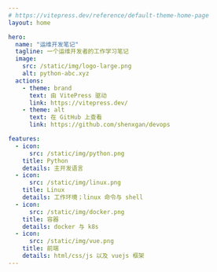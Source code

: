 ```yaml
---
# https://vitepress.dev/reference/default-theme-home-page
layout: home

hero:
  name: "运维开发笔记"
  tagline: 一个运维开发者的工作学习笔记
  image:
    src: /static/img/logo-large.png
    alt: python-abc.xyz
  actions:
    - theme: brand
      text: 由 VitePress 驱动
      link: https://vitepress.dev/
    - theme: alt
      text: 在 GitHub 上查看
      link: https://github.com/shenxgan/devops

features:
  - icon:
      src: /static/img/python.png
    title: Python
    details: 主开发语言
  - icon:
      src: /static/img/linux.png
    title: Linux
    details: 工作环境；linux 命令与 shell
  - icon:
      src: /static/img/docker.png
    title: 容器
    details: docker 与 k8s
  - icon:
      src: /static/img/vue.png
    title: 前端
    details: html/css/js 以及 vuejs 框架
---
```


<div style="margin-top: 20px; display: flex; justify-content: center;">
  <a href="/python/7859" title="斐波那契-黄金螺旋"><img src="/static/img/7859_1.gif" alt=""></a>
</div>
